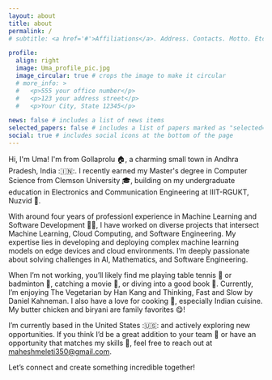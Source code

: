 ```yaml
---
layout: about
title: about
permalink: /
# subtitle: <a href='#'>Affiliations</a>. Address. Contacts. Motto. Etc.

profile:
  align: right
  image: Uma_profile_pic.jpg
  image_circular: true # crops the image to make it circular
  # more_info: >
  #   <p>555 your office number</p>
  #   <p>123 your address street</p>
  #   <p>Your City, State 12345</p>

news: false # includes a list of news items
selected_papers: false # includes a list of papers marked as "selected={true}"
social: true # includes social icons at the bottom of the page
---
```


<!-- <div style="color:red; font-size: 2em; font-weight: bold; animation: blinker 1s linear infinite;">
  ***Portfolio under construction***
</div>

<style>
@keyframes blinker { 
  50% { opacity: 0; }
}
</style> -->

Hi, I'm Uma! I'm from Gollaprolu 🏠, a charming small town in Andhra Pradesh, India :🇮🇳:. I recently earned my Master's degree in Computer Science from Clemson University 🎓, building on my undergraduate education in Electronics and Communication Engineering at IIIT-RGUKT, Nuzvid 🏫.

With around four years of professionl experience in Machine Learning and Software Development 👨‍💻, I have worked on diverse projects that intersect Machine Learning, Cloud Computing, and Software Engineering. My expertise lies in developing and deploying complex machine learning models on edge devices and cloud environments. I’m deeply passionate about solving challenges in AI, Mathematics, and Software Engineering.

When I’m not working, you’ll likely find me playing table tennis 🏓 or badminton 🏸, catching a movie 🍿, or diving into a good book 📖. Currently, I’m enjoying The Vegetarian by Han Kang and Thinking, Fast and Slow by Daniel Kahneman. I also have a love for cooking 🔪, especially Indian cuisine. My butter chicken and biryani are family favorites 😋!

I’m currently based in the United States :🇺🇸: and actively exploring new opportunities. If you think I’d be a great addition to your team 🐺 or have an opportunity that matches my skills 🥷, feel free to reach out at maheshmeleti350@gmail.com.

Let’s connect and create something incredible together!

